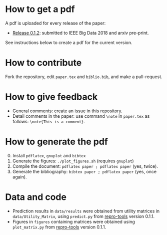 # How to get a pdf

A pdf is uploaded for every release of the paper:

* [Release 
0.1.2](https://github.com/big-data-lab-team/paper-reproducibility-collaborative-filtering/releases/download/0.1.2/paper.pdf): 
submitted to IEEE Big Data 2018 and arxiv pre-print.

See instructions below to create a pdf for the current version.

# How to contribute

Fork the repository, edit ```paper.tex``` and ```biblio.bib```, and make a pull-request. 

# How to give feedback

* General comments: create an issue in this repository.
* Detail comments in the paper: use command ```\note``` in ```paper.tex``` as follows: ```\note{This is a comment}```.

# How to generate the pdf

0. Install ```pdflatex```, ```gnuplot``` and ```bibtex```
1. Generate the figures: ```./plot_figures.sh``` (requires ```gnuplot```)
2. Compile the document: ```pdflatex paper ; pdflatex paper``` (yes, twice).
3. Generate the bibliography: ```bibtex paper ; pdflatex paper``` (yes, once again).

# Data and code

* Prediction results in `data/results` were obtained from utility matrices in `data/Utility_Matrix`, using `predict.py` from [repro-tools](https://github.com/big-data-lab-team/repro-tools) version 0.1.1.
* Figures in `figures` containing matrices were obtained using `plot_matrix.py` from [repro-tools](https://github.com/big-data-lab-team/repro-tools) version 0.1.1. 
